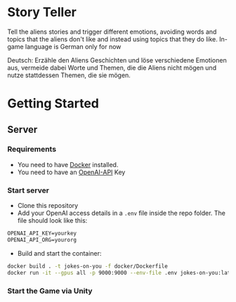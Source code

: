 # Story Teller

Tell the aliens stories and trigger different emotions, avoiding words and topics that the aliens don't like and instead using topics that they do like.
In-game language is German only for now

Deutsch:
Erzähle den Aliens Geschichten und löse verschiedene Emotionen aus, vermeide dabei Worte und Themen, die die Aliens nicht mögen und nutze stattdessen Themen, die sie mögen.

# Getting Started

## Server

### Requirements

* You need to have [Docker](https://www.docker.com/) installed.
* You need to have an [OpenAI-API](https://platform.openai.com/docs/quickstart/step-2-setup-your-api-key) Key

### Start server

* Clone this repository
* Add your OpenAI access details in a `.env` file inside the repo folder. The file should look like this:

```txt
OPENAI_API_KEY=yourkey
OPENAI_API_ORG=yourorg
```
* Build and start the container:

```bash
docker build . -t jokes-on-you -f docker/Dockerfile
docker run -it --gpus all -p 9000:9000 --env-file .env jokes-on-you:latest 
```

### Start the Game via Unity

